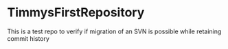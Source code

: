 # TimmysFirstRepository
This is a test repo to verify if migration of an SVN is possible while retaining commit history
